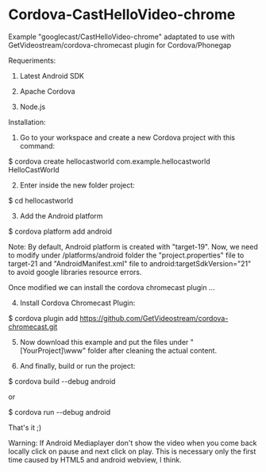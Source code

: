 # Cordova-CastHelloVideo-chrome
Example "googlecast/CastHelloVideo-chrome" adaptated to use with GetVideostream/cordova-chromecast plugin for Cordova/Phonegap

Requeriments:

1) Latest Android SDK

2) Apache Cordova

3) Node.js

Installation:

1) Go to your workspace and create a new Cordova project with this command:

$ cordova create hellocastworld com.example.hellocastworld HelloCastWorld

2) Enter inside the new folder project:

$ cd hellocastworld

3) Add the Android platform

$ cordova platform add android

Note: By default, Android platform is created with "target-19". Now, we need to modify under /platforms/android folder the "project.properties" file to target-21 and "AndroidManifest.xml" file to android:targetSdkVersion="21" to avoid google libraries resource errors.

Once modified we can install the cordova chromecast plugin ...

4) Install Cordova Chromecast Plugin:

$ cordova plugin add https://github.com/GetVideostream/cordova-chromecast.git

5) Now download this example and put the files under "[YourProject]\www" folder after cleaning the actual content.

6) And finally, build or run the project:

$ cordova build --debug android

or

$ cordova run --debug android

That's it ;)

Warning: If Android Mediaplayer don't show the video when you come back locally click on pause and next click on play.
This is necessary only the first time caused by HTML5 and android webview, I think.
